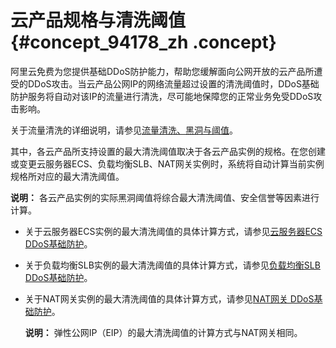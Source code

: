 # 云产品规格与清洗阈值 {#concept_94178_zh .concept}

阿里云免费为您提供基础DDoS防护能力，帮助您缓解面向公网开放的云产品所遭受的DDoS攻击。当云产品公网IP的网络流量超过设置的清洗阈值时，DDoS基础防护服务将自动对该IP的流量进行清洗，尽可能地保障您的正常业务免受DDoS攻击影响。

关于流量清洗的详细说明，请参见[流量清洗、黑洞与阈值](../../../../intl.zh-CN/DDoS防护指南/基本概念/流量清洗、黑洞与阈值.md#)。

其中，各云产品所支持设置的最大清洗阈值取决于各云产品实例的规格。在您创建或变更云服务器ECS、负载均衡SLB、NAT网关实例时，系统将自动计算当前实例规格所对应的最大清洗阈值。

**说明：** 各云产品实例的实际黑洞阈值将综合最大清洗阈值、安全信誉等因素进行计算。

-   关于云服务器ECS实例的最大清洗阈值的具体计算方式，请参见[云服务器ECS DDoS基础防护](../../../../intl.zh-CN/安全/DDoS基础防护.md#)。
-   关于负载均衡SLB实例的最大清洗阈值的具体计算方式，请参见[负载均衡SLB DDoS基础防护](../../../../intl.zh-CN/通用配置/DDoS基础防护.md#)。
-   关于NAT网关实例的最大清洗阈值的具体计算方式，请参见[NAT网关 DDoS基础防护](../../../../intl.zh-CN/用户指南/DDoS基础防护.md#)。

    **说明：** 弹性公网IP（EIP）的最大清洗阈值的计算方式与NAT网关相同。


